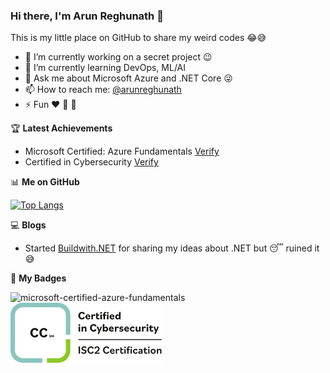 ### Hi there, I'm Arun Reghunath 👋

This is my little place on GitHub to share my weird codes 😂😅

- 🔭 I’m currently working on a secret project 😉
- 🌱 I’m currently learning DevOps, ML/AI
- 💬 Ask me about Microsoft Azure and .NET Core 😜
- 📫 How to reach me: [@arunreghunath](https://twitter.com/arunreghunath)
- ⚡ Fun ❤ 📸 🚗

🏆  **Latest Achievements**
 -    Microsoft Certified: Azure Fundamentals [Verify](https://www.credly.com/badges/4a0ba748-914c-4a41-8cdb-13eb76e7d2eb)
 -    Certified in Cybersecurity [Verify](https://www.credly.com/badges/bee02650-5a5e-4b61-bbcc-56ae1d5ca348)

📊   **Me on GitHub**

[![Top Langs](https://github-readme-stats.vercel.app/api/top-langs/?username=arunreghunath&layout=compact)](https://github.com/anuraghazra/github-readme-stats)

💻  **Blogs**
 -   Started [Buildwith.NET](https://www.buildwith.net) for sharing my ideas about .NET but 😴 ruined it 😅
 
🤩 **My Badges**




![microsoft-certified-azure-fundamentals](https://user-images.githubusercontent.com/12679590/89443626-6fb56f00-d748-11ea-8ea6-5563c0cbbbd9.png)
![ISC2-Certifie-in-cyberscurity](https://github.com/arunreghunath/arunreghunath/blob/master/.github/images/ISC2-CC.png)
